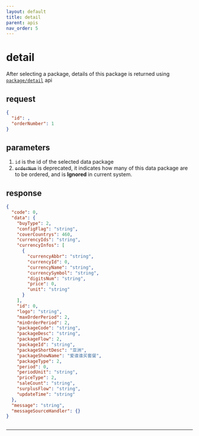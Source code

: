 ```yaml
---
layout: default
title: detail
parent: apis
nav_order: 5
---
```


# detail

After selecting a package, details of this package is returned using [`package/detail`](http://47.56.82.232:49090/swagger-ui.html#/package-controller/detailUsingGET) api

## request

```json
{
  "id": ,
  "orderNumber": 1
}
```

## parameters

1. `id` is the id of the selected data package
2. ~~`orderNum`~~ is deprecated, it indicates how many of this data package are to be ordered, and is **Ignored** in current system.


## response

```json
{
  "code": 0,
  "data": {
    "buyType": 2,
    "configFlag": "string",
    "coverCountrys": 460,
    "currencyIds": "string",
    "currencyInfos": [
      {
        "currencyAbbr": "string",
        "currencyId": 0,
        "currencyName": "string",
        "currencySymbol": "string",
        "digitsNum": "string",
        "price": 0,
        "unit": "string"
      }
    ],
    "id": 0,
    "logo": "string",
    "maxOrderPeriod": 2,
    "minOrderPeriod": 2,
    "packageCode": "string",
    "packageDesc": "string",
    "packageFlow": 2,
    "packageId": "string",
    "packageShortDesc": "亚洲",
    "packageShowName": "爱谁谁买套餐",
    "packageType": 2,
    "period": 0,
    "periodUnit": "string",
    "priceType": 2,
    "saleCount": "string",
    "surplusFlow": "string",
    "updateTime": "string"
  },
  "message": "string",
  "messageSourceHandler": {}
}



```

---
